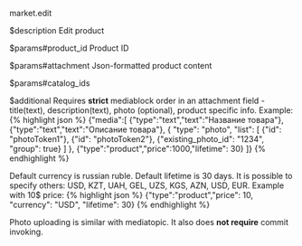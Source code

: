 market.edit

$description
Edit product

$params#product_id
Product ID

$params#attachment
Json-formatted product content

$params#catalog_ids


$additional
Requires **strict** mediablock order in an attachment field - title(text), description(text), photo (optional), product specific info. Example:
{% highlight json %}
{"media":[
	{"type":"text","text":"Название товара"},
	{"type":"text","text":"Описание товара"},
	{
	    "type": "photo",
	    "list": [
	        {"id": "photoToken1"}, 
	        {"id": "photoToken2"}, 
	        {"existing_photo_id": "1234", "group": true}
	    ]
	},
	{"type":"product","price":1000,"lifetime": 30}
]}
{% endhighlight %}

Default currency is russian ruble. Default lifetime is 30 days. It is possible to specify others: USD, KZT, UAH, GEL, UZS, KGS, AZN, USD, EUR. Example with 10$ price:
{% highlight json %}
{"type":"product","price": 10, "currency": "USD", "lifetime": 30}
{% endhighlight %}

Photo uploading is similar with mediatopic. It also does **not require** commit invoking.